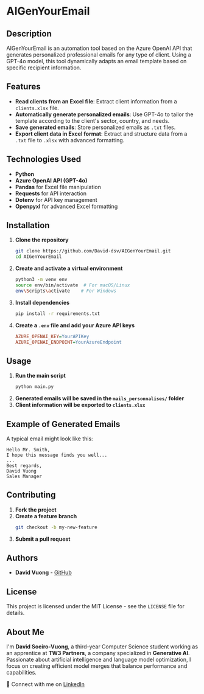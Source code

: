 # AIGenYourEmail

## Description
AIGenYourEmail is an automation tool based on the Azure OpenAI API that generates personalized professional emails for any type of client. Using a GPT-4o model, this tool dynamically adapts an email template based on specific recipient information.

## Features
- **Read clients from an Excel file**: Extract client information from a `clients.xlsx` file.
- **Automatically generate personalized emails**: Use GPT-4o to tailor the template according to the client's sector, country, and needs.
- **Save generated emails**: Store personalized emails as `.txt` files.
- **Export client data in Excel format**: Extract and structure data from a `.txt` file to `.xlsx` with advanced formatting.

## Technologies Used
- **Python**
- **Azure OpenAI API (GPT-4o)**
- **Pandas** for Excel file manipulation
- **Requests** for API interaction
- **Dotenv** for API key management
- **Openpyxl** for advanced Excel formatting

## Installation
1. **Clone the repository**
   ```sh
   git clone https://github.com/David-dsv/AIGenYourEmail.git
   cd AIGenYourEmail
   ```
2. **Create and activate a virtual environment**
   ```sh
   python3 -m venv env
   source env/bin/activate  # For macOS/Linux
   env\Scripts\activate    # For Windows
   ```
3. **Install dependencies**
   ```sh
   pip install -r requirements.txt
   ```
4. **Create a `.env` file and add your Azure API keys**
   ```ini
   AZURE_OPENAI_KEY=YourAPIKey
   AZURE_OPENAI_ENDPOINT=YourAzureEndpoint
   ```

## Usage
1. **Run the main script**
   ```sh
   python main.py
   ```
2. **Generated emails will be saved in the `mails_personnalises/` folder**
3. **Client information will be exported to `clients.xlsx`**

## Example of Generated Emails
A typical email might look like this:
```
Hello Mr. Smith,
I hope this message finds you well...
...
Best regards,
David Vuong
Sales Manager
```

## Contributing
1. **Fork the project**
2. **Create a feature branch**
   ```sh
   git checkout -b my-new-feature
   ```
3. **Submit a pull request**

## Authors
- **David Vuong** - [GitHub](https://github.com/David-dsv)

## License
This project is licensed under the MIT License - see the `LICENSE` file for details.

## About Me
I'm **David Soeiro-Vuong**, a third-year Computer Science student working as an apprentice at **TW3 Partners**, a company specialized in **Generative AI**. Passionate about artificial intelligence and language model optimization, I focus on creating efficient model merges that balance performance and capabilities.

🔗 Connect with me on [LinkedIn](https://www.linkedin.com/in/david-soeiro-vuong-a28b582ba/)

